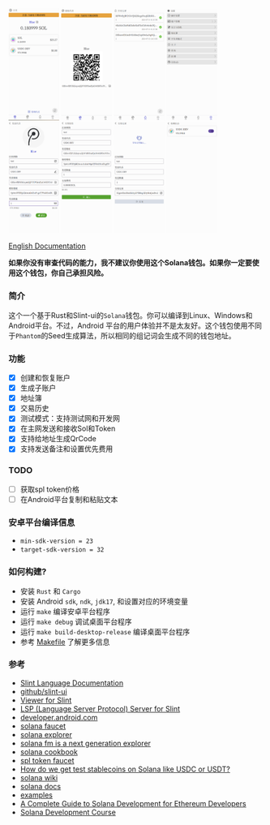 <div style="display: flex, margin: 8px">
    <img src="./screenshot/1.png" width="100"/>
    <img src="./screenshot/2.png" width="100"/>
    <img src="./screenshot/3.png" width="100"/>
    <img src="./screenshot/4.png" width="100"/>
    <img src="./screenshot/5.png" width="100"/>
    <img src="./screenshot/6.png" width="100"/>
    <img src="./screenshot/7.png" width="100"/>
    <img src="./screenshot/8.png" width="100"/>
</div>

[English Documentation](./README.md)

**如果你没有审查代码的能力，我不建议你使用这个Solana钱包。如果你一定要使用这个钱包，你自己承担风险。**

### 简介
这个一个基于Rust和Slint-ui的`Solana`钱包。你可以编译到Linux、Windows和Android平台。不过，Android 平台的用户体验并不是太友好。这个钱包使用不同于`Phantom`的Seed生成算法，所以相同的组记词会生成不同的钱包地址。

### 功能
- [x] 创建和恢复账户
- [x] 生成子账户
- [x] 地址簿
- [x] 交易历史
- [x] 测试模式：支持测试网和开发网
- [x] 在主网发送和接收Sol和Token
- [x] 支持给地址生成QrCode
- [x] 支持发送备注和设置优先费用

### TODO
- [ ] 获取spl token价格
- [ ] 在Android平台复制和粘贴文本

### 安卓平台编译信息
- `min-sdk-version = 23`
- `target-sdk-version = 32`

### 如何构建?
- 安装 `Rust` 和 `Cargo`
- 安装 Android `sdk`, `ndk`, `jdk17`, 和设置对应的环境变量
- 运行 `make` 编译安卓平台程序
- 运行 `make debug` 调试桌面平台程序
- 运行 `make build-desktop-release` 编译桌面平台程序
- 参考 [Makefile](./Makefile) 了解更多信息

### 参考
- [Slint Language Documentation](https://slint-ui.com/releases/1.0.0/docs/slint/)
- [github/slint-ui](https://github.com/slint-ui/slint)
- [Viewer for Slint](https://github.com/slint-ui/slint/tree/master/tools/viewer)
- [LSP (Language Server Protocol) Server for Slint](https://github.com/slint-ui/slint/tree/master/tools/lsp)
- [developer.android.com](https://developer.android.com/guide)
- [solana faucet](https://faucet.solana.com/)
- [solana explorer](https://explorer.solana.com/?cluster=testnet)
- [solana fm is a next generation explorer](https://solana.fm/)
- [solana cookbook](https://solanacookbook.com/#contributing)
- [spl token faucet](https://spl-token-faucet.com/?token-name=USDC-Dev)
- [How do we get test stablecoins on Solana like USDC or USDT?](https://solana.stackexchange.com/questions/1513/how-do-we-get-test-stablecoins-on-solana-like-usdc-or-usdt)
- [solana wiki](https://solana.wiki/)
- [solana docs](https://solana.com/docs)
- [examples](https://github.com/solana-developers/program-examples)
- [A Complete Guide to Solana Development for Ethereum Developers](https://solana.com/developers/evm-to-svm/complete-guide)
- [Solana Development Course](https://www.soldev.app/course)
